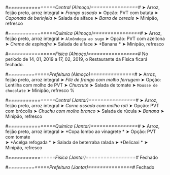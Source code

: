 
*#================Central (Almoço)================#*
➤ Arroz, feijão preto, arroz integral
➤ *Frango assado*
➤ Opção: PVT com batata
➤ *Caponata de berinjela*
➤ Salada de alface
➤ *Barra de cereais*
➤ Minipão, refresco

*#================Química (Almoço)================#*
➤ Arroz, feijão preto, arroz integral
➤ `Almôndega ao sugo`
➤ Opção: PVT com azeitona    
➤ *Creme de espinafre*
➤ Salada de alface 
➤ *Banana *
➤ Minipão, refresco

*#================Física (Almoço)=================#*
No período de 14, 01, 2019 a 17, 02, 2019, o Restaurante da Física ficará fechado.

*#==============Prefeitura (Almoço)===============#*
➤ Arroz, feijão preto, arroz integral 
➤ *Filé de frango com molho ferrugem*
➤ Opção: Lentilha com molho de PVT
➤ *Chucrute*
➤ Salada de tomate
➤ `Mousse de chocolate`
➤ Minipão, refresco 
%

*#================Central (Jantar)================#*
➤ Arroz, feijão preto, arroz integral
➤ *Carne assada com molho roti*
➤ Opção: PVT com brócolis
➤ *Chuchu com molho branco*
➤ Salada de rúcula
➤ *Banana*
➤ Minipão, refresco

*#================Química (Jantar)================#*
➤ Arroz, feijão preto, arroz integral
➤ *Copa lombo ao vinagrete *
➤ Opção: PVT com tomate  
➤ *Acelga refogada *
➤ Salada de beterraba ralada
➤ *Delicaxi *
➤ Minipão, refresco

*#================Física (Jantar)=================#*
Fechado

*#==============Prefeitura (Jantar)===============#*
Fechado
